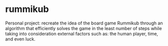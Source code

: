 # rummikub
Personal project: recreate the idea of the board game Rummikub through an algorithm that efficiently solves the game in the least number of steps while taking into consideration external factors such as: the human player, time, and even luck.
